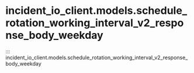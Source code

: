 # incident_io_client.models.schedule_rotation_working_interval_v2_response_body_weekday

::: incident_io_client.models.schedule_rotation_working_interval_v2_response_body_weekday